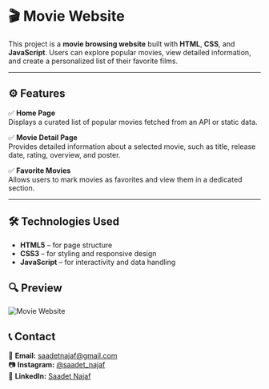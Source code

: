   
# 🎬 Movie Website

This project is a **movie browsing website** built with **HTML**, **CSS**, and **JavaScript**. Users can explore popular movies, view detailed information, and create a personalized list of their favorite films.

---

## ⚙️ Features

✅ **Home Page**  
Displays a curated list of popular movies fetched from an API or static data.

✅ **Movie Detail Page**  
Provides detailed information about a selected movie, such as title, release date, rating, overview, and poster.

✅ **Favorite Movies**  
Allows users to mark movies as favorites and view them in a dedicated section.

---

## 🛠 Technologies Used

- **HTML5** – for page structure  
- **CSS3** – for styling and responsive design  
- **JavaScript** – for interactivity and data handling 

## 🔍 Preview  

![Movie Website](movie.gif)  

## 📞 Contact  

📩 **Email:** [saadetnajaf@gmail.com](mailto:saadetnajaf@gmail.com)  
📷 **Instagram:** [@saadet_najaf](https://www.instagram.com/saadet_najaf)  
💼 **LinkedIn:** [Saadet Najaf](https://www.linkedin.com/in/saadetnajaf/)  
